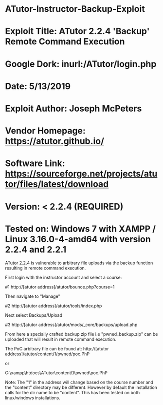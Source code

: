 # ATutor-Instructor-Backup-Exploit

# Exploit Title: ATutor 2.2.4 'Backup' Remote Command Execution 
# Google Dork: inurl:/ATutor/login.php
# Date: 5/13/2019
# Exploit Author: Joseph McPeters
# Vendor Homepage: https://atutor.github.io/
# Software Link: https://sourceforge.net/projects/atutor/files/latest/download
# Version: < 2.2.4 (REQUIRED)
# Tested on: Windows 7 with XAMPP / Linux 3.16.0-4-amd64 with version 2.2.4 and 2.2.1

ATutor 2.2.4 is vulnerable to arbitrary file uploads via the backup function resulting in remote command execution.

First login with the instructor account and select a course:

#1 http://[atutor address]/atutor/bounce.php?course=1

Then navigate to "Manage"

#2 http://[atutor address]/atutor/tools/index.php

Next select Backups/Upload

#3 http://[atutor address]/atutor/mods/_core/backups/upload.php

From here a specially crafted backup zip file i.e "pwned_backup.zip" can be uploaded that will result in remote command execution.

The PoC arbitrary file can be found at:
http://[atutor address]/atutor/content/1/pwned/poc.PhP

or

C:\xampp\htdocs\ATutor\content\1\pwned\poc.PhP

Note: The "1" in the address will change based on the course number and the "content" directory may be different.
However by default the installation calls for the dir name to be "content". This has been tested on both linux/windows installations.
